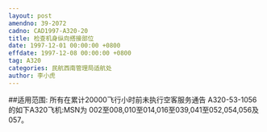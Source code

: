 ```yaml
---
layout: post
amendno: 39-2072
cadno: CAD1997-A320-20
title: 检查机身纵向搭接部位
date: 1997-12-01 00:00:00 +0800
effdate: 1997-12-08 00:00:00 +0800
tag: A320
categories: 民航西南管理局适航处
author: 李小虎
---
```


##适用范围:
所有在累计20000飞行小时前未执行空客服务通告 A320-53-1056 的如下A320飞机:MSN为 002至008,010至014,016至039,041至052,054,056及057。

